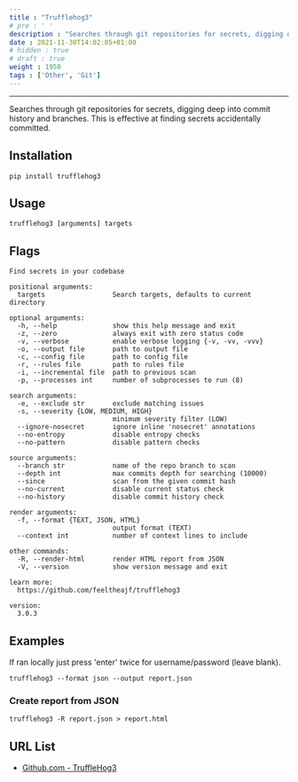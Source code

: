 ```yaml
---
title : "Trufflehog3"
# pre : ' '
description : "Searches through git repositories for secrets, digging deep into commit history and branches. This is effective at finding secrets accidentally committed."
date : 2021-11-30T14:02:05+01:00
# hidden : true
# draft : true
weight : 1950
tags : ['Other', 'Git']
---
```


---

Searches through git repositories for secrets, digging deep into commit history and branches. This is effective at finding secrets accidentally committed.

## Installation

```plain
pip install trufflehog3
```

## Usage

```plain
trufflehog3 [arguments] targets
```

## Flags

```plain
Find secrets in your codebase

positional arguments:
  targets                 Search targets, defaults to current directory

optional arguments:
  -h, --help              show this help message and exit
  -z, --zero              always exit with zero status code
  -v, --verbose           enable verbose logging {-v, -vv, -vvv}
  -o, --output file       path to output file
  -c, --config file       path to config file
  -r, --rules file        path to rules file
  -i, --incremental file  path to previous scan
  -p, --processes int     number of subprocesses to run (8)

search arguments:
  -e, --exclude str       exclude matching issues
  -s, --severity {LOW, MEDIUM, HIGH}
                          minimum severity filter (LOW)
  --ignore-nosecret       ignore inline 'nosecret' annotations
  --no-entropy            disable entropy checks
  --no-pattern            disable pattern checks

source arguments:
  --branch str            name of the repo branch to scan
  --depth int             max commits depth for searching (10000)
  --since                 scan from the given commit hash
  --no-current            disable current status check
  --no-history            disable commit history check

render arguments:
  -f, --format {TEXT, JSON, HTML}
                          output format (TEXT)
  --context int           number of context lines to include

other commands:
  -R, --render-html       render HTML report from JSON
  -V, --version           show version message and exit

learn more:
  https://github.com/feeltheajf/trufflehog3

version:
  3.0.3
```

## Examples

If ran locally just press 'enter' twice for username/password (leave blank).

```plain
trufflehog3 --format json --output report.json
```

### Create report from JSON

```plain
trufflehog3 -R report.json > report.html
```

## URL List

- [Github.com - TruffleHog3](https://github.com/feeltheajf/truffleHog3)

